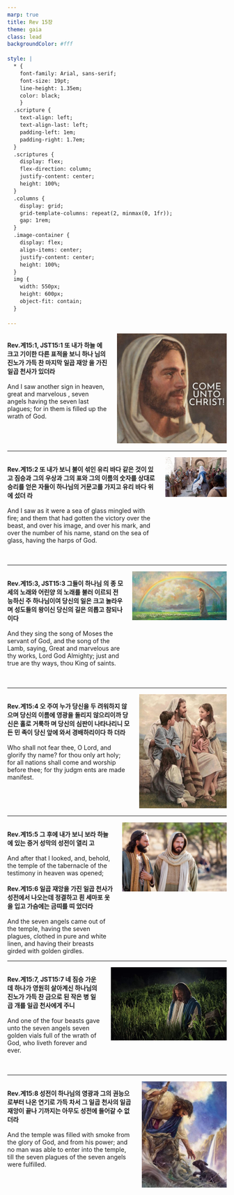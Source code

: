```yaml
---
marp: true
title: Rev 15장
theme: gaia
class: lead
backgroundColor: #fff

style: |
  * {
    font-family: Arial, sans-serif;
    font-size: 19pt;
    line-height: 1.35em;
    color: black;
    }
  .scripture {
    text-align: left;
    text-align-last: left;
    padding-left: 1em;
    padding-right: 1.7em;
  }
  .scriptures {
    display: flex;
    flex-direction: column;
    justify-content: center;
    height: 100%;
  }
  .columns {
    display: grid;
    grid-template-columns: repeat(2, minmax(0, 1fr));
    gap: 1rem;
  }
  .image-container {
    display: flex;
    align-items: center;
    justify-content: center;
    height: 100%;
  }
  img {
    width: 550px;
    height: 600px;
    object-fit: contain;
  }

---
```


<div class="columns">
  <div class="scriptures">
    <br>
    <div class="scripture">
      <b>Rev.계15:1, JST15:1 또 내가 하늘 에 크고 기이한 다른 표적을 보니 하나 님의 진노가 가득 찬 마지막 일곱 재앙 을 가진 일곱 천사가 있더라 
      </b>
    </div>
    <br>
    <div class="scripture">And I saw another sign in heaven, great and marvelous , seven angels having the seven last plagues; for in them is filled up the wrath of God. 
    </div>
    <br>
    <div class="scripture">
      <b>
      </b>
    </div>
    <br>
    <div class="scripture">
    </div>         
  </div>
  <div class="image-container">
    <img src='../../pictures/picture_91.jpg'>
  </div>
</div>

---

<div class="columns">
  <div class="scriptures">
    <br>
    <div class="scripture">
      <b>Rev.계15:2 또 내가 보니 불이 섞인 유리 바다 같은 것이 있고 짐승과 그의 우상과 그의 표와 그의 이름의 숫자를 상대로 승리를 얻은 자들이 하나님의 거문고를 가지고 유리 바다 위에 섰더 라 
      </b>
    </div>
    <br>
    <div class="scripture">And I saw as it were a sea of glass mingled with fire; and them that had gotten the victory over the beast, and over his image, and over his mark, and over the number of his name, stand on the sea of glass, having the harps of God. 
    </div>
    <br>
    <div class="scripture">
      <b>
      </b>
    </div>
    <br>
    <div class="scripture">
    </div>         
  </div>
  <div class="image-container">
    <img src='../../pictures/picture_147.jpg'>
  </div>
</div>

---

<div class="columns">
  <div class="scriptures">
    <br>
    <div class="scripture">
      <b>Rev.계15:3, JST15:3 그들이 하나님 의 종 모세의 노래와 어린양 의 노래를 불러 이르되 전능하신 주 하나님이여 당신의 일은 크고 놀라우며 성도들의 왕이신 당신의 길은 의롭고 참되나이다 
      </b>
    </div>
    <br>
    <div class="scripture">And they sing the song of Moses the servant of God, and the song of the Lamb, saying, Great and marvelous are thy works, Lord God Almighty; just and true are thy ways, thou King of saints. 
    </div>
    <br>
    <div class="scripture">
      <b>
      </b>
    </div>
    <br>
    <div class="scripture">
    </div>         
  </div>
  <div class="image-container">
    <img src='../../pictures/picture_2.jpg'>
  </div>
</div>

---

<div class="columns">
  <div class="scriptures">
    <br>
    <div class="scripture">
      <b>Rev.계15:4 오 주여 누가 당신을 두 려워하지 않으며 당신의 이름에 영광을 돌리지 않으리이까 당신은 홀로 거룩하 며 당신의 심판이 나타나리니 모든 민 족이 당신 앞에 와서 경배하리이다 하 더라 
      </b>
    </div>
    <br>
    <div class="scripture">Who shall not fear thee, O Lord, and glorify thy name? for thou only art holy; for all nations shall come and worship before thee; for thy judgm ents are made manifest. 
    </div>
    <br>
    <div class="scripture">
      <b>
      </b>
    </div>
    <br>
    <div class="scripture">
    </div>         
  </div>
  <div class="image-container">
    <img src='../../pictures/picture_129.jpg'>
  </div>
</div>

---

<div class="columns">
  <div class="scriptures">
    <br>
    <div class="scripture">
      <b>Rev.계15:5 그 후에 내가 보니 보라 하늘에 있는 증거 성막의 성전이 열리 고 
      </b>
    </div>
    <br>
    <div class="scripture">And after that I looked, and, behold, the temple of the tabernacle of the testimony in heaven was opened; 
    </div>
    <br>
    <div class="scripture">
      <b>Rev.계15:6 일곱 재앙을 가진 일곱 천사가 성전에서 나오는데 정결하고 흰 세마포 옷을 입고 가슴에는 금띠를 띠 었더라 
      </b>
    </div>
    <br>
    <div class="scripture">And the seven angels came out of the temple, having the seven plagues, clothed in pure and white linen, and having their breasts girded with golden girdles. 
    </div>         
  </div>
  <div class="image-container">
    <img src='../../pictures/picture_100.jpg'>
  </div>
</div>

---

<div class="columns">
  <div class="scriptures">
    <br>
    <div class="scripture">
      <b>Rev.계15:7, JST15:7 네 짐승 가운 데 하나가 영원히 살아계신 하나님의 진노가 가득 찬 금으로 된 작은 병 일 곱 개를 일곱 천사에게 주니 
      </b>
    </div>
    <br>
    <div class="scripture">And one of the four beasts gave unto the seven angels seven golden vials full of the wrath of God, who liveth forever and ever. 
    </div>
    <br>
    <div class="scripture">
      <b>
      </b>
    </div>
    <br>
    <div class="scripture">
    </div>         
  </div>
  <div class="image-container">
    <img src='../../pictures/picture_47.jpg'>
  </div>
</div>

---

<div class="columns">
  <div class="scriptures">
    <br>
    <div class="scripture">
      <b>Rev.계15:8 성전이 하나님의 영광과 그의 권능으로부터 나온 연기로 가득 차서 그 일곱 천사의 일곱 재앙이 끝나 기까지는 아무도 성전에 들어갈 수 없 더라 
      </b>
    </div>
    <br>
    <div class="scripture">And the temple was filled with smoke from the glory of God, and from his power; and no man was able to enter into the temple, till the seven plagues of the seven angels were fulfilled.
    </div>
    <br>
    <div class="scripture">
      <b>
      </b>
    </div>
    <br>
    <div class="scripture">
    </div>         
  </div>
  <div class="image-container">
    <img src='../../pictures/picture_118.jpg'>
  </div>
</div>


